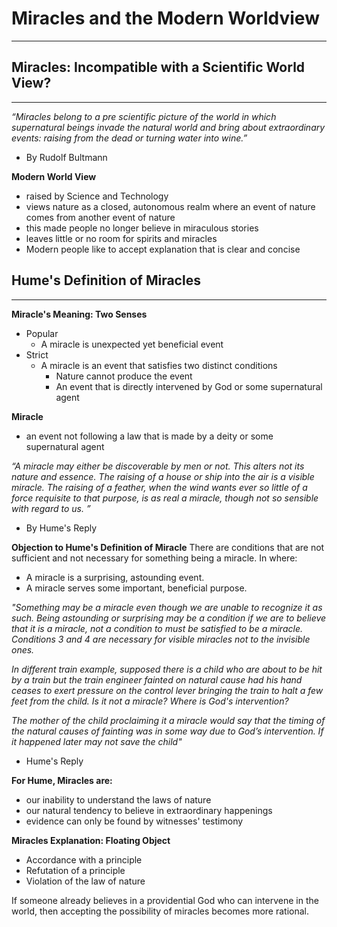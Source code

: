 # Miracles and the Modern Worldview
---
## Miracles: Incompatible with a Scientific World View?
---
*“Miracles belong to a pre scientific picture of the world in which supernatural beings invade the natural world and bring about extraordinary events: raising from the dead or turning water into wine.”* 
- By Rudolf Bultmann

**Modern World View**
- raised by Science and Technology
- views nature as a closed, autonomous realm where an event of nature comes from another event of nature
- this made people no longer believe in miraculous stories
- leaves little or no room for spirits and miracles
- Modern people like to accept explanation that is clear and concise

## Hume's Definition of Miracles
---
**Miracle's Meaning: Two Senses**
- Popular
	- A miracle is unexpected yet beneficial event
- Strict
	- A miracle is an event that satisfies two distinct conditions
		- Nature cannot produce the event
		- An event that is directly intervened by God or some supernatural agent

**Miracle**
- an event not following a law that is made by a deity or some supernatural agent

*“A miracle may either be discoverable by men or not. This alters not its nature and essence. The raising of a house or ship into the air is a visible miracle. The raising of a feather, when the wind wants ever so little of a force requisite to that purpose, is as real a miracle, though not so sensible with regard to us. ”*
- By Hume's Reply

**Objection to Hume's Definition of Miracle**
There are conditions that are not sufficient and not necessary for something being a miracle. In where:
- A miracle is a surprising, astounding event. 
- A miracle serves some important, beneficial purpose.

*"Something may be a miracle even though we are unable to recognize it as such. Being astounding or surprising may be a condition if we are to believe that it is a miracle, not a condition to must be satisfied to be a miracle. Conditions 3 and 4 are necessary for visible miracles not to the invisible ones.*

*In different train example, supposed there is a child who are about to be hit by a train but the train engineer fainted on natural cause had his hand ceases to exert pressure on the control lever bringing the train to halt a few feet from the child. Is it not a miracle? Where is God's intervention?*

*The mother of the child proclaiming it a miracle would say that the timing of the natural causes of fainting was in some way due to God’s intervention. If it happened later may not save the child"*
- Hume's Reply

**For Hume, Miracles are:**
- our inability to understand the laws of nature
- our natural tendency to believe in extraordinary happenings
- evidence can only be found by witnesses' testimony

**Miracles Explanation: Floating Object**
- Accordance with a principle
- Refutation of a principle
- Violation of the law of nature

If someone already believes in a providential God who can intervene in the world, then accepting the possibility of miracles becomes more rational.


